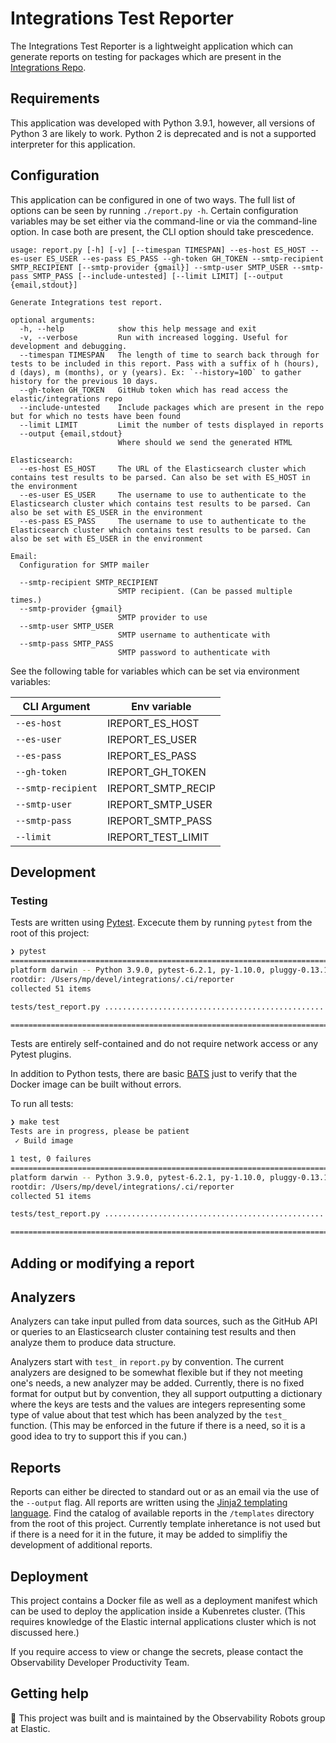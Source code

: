 # Integrations Test Reporter

The Integrations Test Reporter is a lightweight application which can generate reports on testing
for packages which are present in the [Integrations Repo](https://github.com/elastic/integrations).

## Requirements

This application was developed with Python 3.9.1, however, all versions of Python 3 are likely to work.
Python 2 is deprecated and is not a supported interpreter for this application.

## Configuration

This application can be configured in one of two ways. The full list of options can be seen by running
`./report.py -h`. Certain configuration variables may be set either via the command-line or via the
command-line option. In case both are present, the CLI option should take prescedence.

```
usage: report.py [-h] [-v] [--timespan TIMESPAN] --es-host ES_HOST --es-user ES_USER --es-pass ES_PASS --gh-token GH_TOKEN --smtp-recipient SMTP_RECIPIENT [--smtp-provider {gmail}] --smtp-user SMTP_USER --smtp-pass SMTP_PASS [--include-untested] [--limit LIMIT] [--output {email,stdout}]

Generate Integrations test report.

optional arguments:
  -h, --help            show this help message and exit
  -v, --verbose         Run with increased logging. Useful for development and debugging.
  --timespan TIMESPAN   The length of time to search back through for tests to be included in this report. Pass with a suffix of h (hours), d (days), m (months), or y (years). Ex: `--history=10D` to gather history for the previous 10 days.
  --gh-token GH_TOKEN   GitHub token which has read access the elastic/integrations repo
  --include-untested    Include packages which are present in the repo but for which no tests have been found
  --limit LIMIT         Limit the number of tests displayed in reports
  --output {email,stdout}
                        Where should we send the generated HTML

Elasticsearch:
  --es-host ES_HOST     The URL of the Elasticsearch cluster which contains test results to be parsed. Can also be set with ES_HOST in the environment
  --es-user ES_USER     The username to use to authenticate to the Elasticsearch cluster which contains test results to be parsed. Can also be set with ES_USER in the environment
  --es-pass ES_PASS     The username to use to authenticate to the Elasticsearch cluster which contains test results to be parsed. Can also be set with ES_USER in the environment

Email:
  Configuration for SMTP mailer

  --smtp-recipient SMTP_RECIPIENT
                        SMTP recipient. (Can be passed multiple times.)
  --smtp-provider {gmail}
                        SMTP provider to use
  --smtp-user SMTP_USER
                        SMTP username to authenticate with
  --smtp-pass SMTP_PASS
                        SMTP password to authenticate with
```

See the following table for variables which can be set via environment variables:

|CLI Argument|Env variable|
|------------|------------|
|`--es-host` |IREPORT_ES_HOST|
|`--es-user` |IREPORT_ES_USER|
|`--es-pass` |IREPORT_ES_PASS|
|`--gh-token`|IREPORT_GH_TOKEN|
|`--smtp-recipient`|IREPORT_SMTP_RECIP|
|`--smtp-user`|IREPORT_SMTP_USER|
|`--smtp-pass`|IREPORT_SMTP_PASS|
|`--limit`|IREPORT_TEST_LIMIT|

## Development

### Testing

Tests are written using [Pytest](https://www.pytest.org). Excecute them by running `pytest` from the root of this project:

```bash
❯ pytest
================================================================================================================= test session starts =================================================================================================================
platform darwin -- Python 3.9.0, pytest-6.2.1, py-1.10.0, pluggy-0.13.1
rootdir: /Users/mp/devel/integrations/.ci/reporter
collected 51 items                                                                                                                                                                                                                                    

tests/test_report.py ...................................................                                                                                                                                                                        [100%]

================================================================================================================= 51 passed in 0.29s ==================================================================================================================
```

Tests are entirely self-contained and do not require network access or any Pytest plugins.

In addition to Python tests, there are basic [BATS](https://github.com/sstephenson/bats) just to verify that the Docker image can be built without errors.

To run all tests:

```bash
❯ make test
Tests are in progress, please be patient
 ✓ Build image

1 test, 0 failures
========================================================================================================================================= test session starts =========================================================================================================================================
platform darwin -- Python 3.9.0, pytest-6.2.1, py-1.10.0, pluggy-0.13.1
rootdir: /Users/mp/devel/integrations/.ci/reporter
collected 51 items

tests/test_report.py ...................................................                                                                                                                                                                                                                        [100%]

========================================================================================================================================= 51 passed in 0.30s ==========================================================================================================================================
```

## Adding or modifying a report
## Analyzers
Analyzers can take input pulled from data sources, such as the GitHub API or queries to an Elasticsearch cluster containing
test results and then analyze them to produce data structure.

Analyzers start with `test_` in `report.py` by convention. The current analyzers are designed to be somewhat flexible but if they not meeting one's needs, a new analyzer may be added. Currently, there is no fixed format for output but by convention, they all support
outputting a dictionary where the keys are tests and the values are integers representing some type of value about that
test which has been analyzed by the `test_` function. (This may be enforced in the future if there is a need, so it is
a good idea to try to support this if you can.)

## Reports
Reports can either be directed to standard out or as an email via the use of the `--output` flag. All reports are written
using the [Jinja2 templating language](https://jinja.palletsprojects.com/en/2.11.x/templates/). Find the catalog of available
reports in the `/templates` directory from the root of this project. Currently template inheretance is not used but if there
is a need for it in the future, it may be added to simplifiy the development of additional reports.

## Deployment

This project contains a Docker file as well as a deployment manifest which can be used to deploy the application inside
a Kubenretes cluster. (This requires knowledge of the Elastic internal applications cluster which is not discussed here.)

If you require access to view or change the secrets, please contact the Observability Developer Productivity Team. 

## Getting help

🤖 This project was built and is maintained by the Observability Robots group at Elastic. 